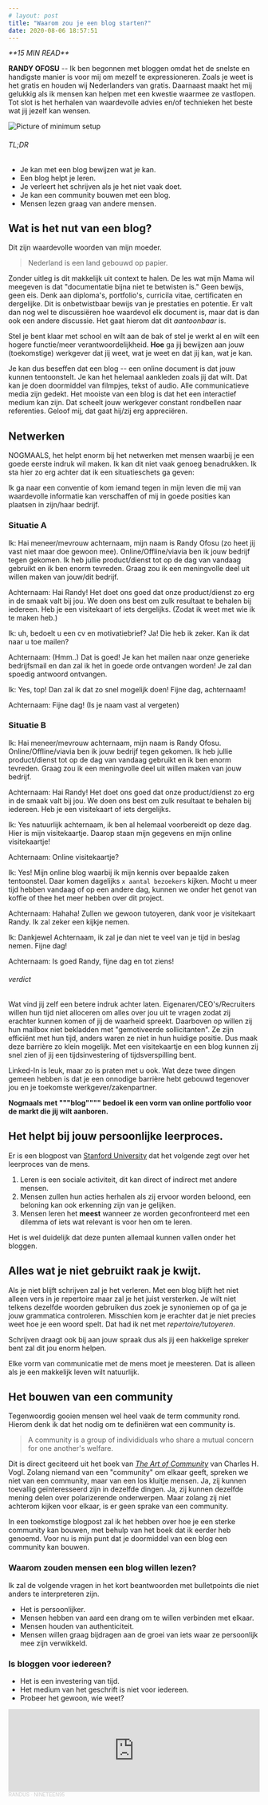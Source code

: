 ```yaml
---
# layout: post
title: "Waarom zou je een blog starten?"
date: 2020-08-06 18:57:51
---
```


<link rel="stylesheet" href="https://cdnjs.cloudflare.com/ajax/libs/font-awesome/4.7.0/css/font-awesome.min.css">
<i class="fa fa-clock-o" aria-hidden="true" style="fontsize:20px"> **15 MIN READ**</i>

**RANDY OFOSU** -- Ik ben begonnen met bloggen omdat het de snelste en handigste manier is voor mij om mezelf te expressioneren. Zoals je weet is het gratis en houden wij Nederlanders van gratis. Daarnaast maakt het mij gelukkig als ik mensen kan helpen met een kwestie waarmee ze vastlopen. Tot slot is het herhalen van waardevolle advies en/of technieken het beste wat jij jezelf kan wensen.

<img src="/assets/img/knollingblog.jpg" alt="Picture of minimum setup" title="Battlestation Knolling">

###### TL;DR

- Je kan met een blog bewijzen wat je kan.
- Een blog helpt je leren.
- Je verleert het schrijven als je het niet vaak doet.
- Je kan een community bouwen met een blog.
- Mensen lezen graag van andere mensen.

## Wat is het nut van een blog?

Dit zijn waardevolle woorden van mijn moeder.

> Nederland is een land gebouwd op papier.

Zonder uitleg is dit makkelijk uit context te halen. De les wat mijn Mama wil meegeven is dat "documentatie bijna niet te betwisten is." Geen bewijs, geen eis. Denk aan diploma's, portfolio's, curricila vitae, certificaten en dergelijke. Dit is onbetwistbaar bewijs van je prestaties en potentie. Er valt dan nog wel te discussiëren hoe waardevol elk document is, maar dat is dan ook een andere discussie. Het gaat hierom dat dit _aantoonbaar_ is.

Stel je bent klaar met school en wilt aan de bak of stel je werkt al en wilt een hogere functie/meer verantwoordelijkheid.
**Hoe** ga jij bewijzen aan jouw (toekomstige) werkgever dat jij weet, wat je weet en dat jij kan, wat je kan.

Je kan dus beseffen dat een blog -- een online document is dat jouw kunnen tentoonstelt. Je kan het helemaal aankleden zoals jij dat wilt. Dat kan je doen doormiddel van filmpjes, tekst of audio. Alle communicatieve media zijn gedekt. Het mooiste van een blog is dat het een interactief medium kan zijn. Dat scheelt jouw werkgever constant rondbellen naar referenties. Geloof mij, dat gaat hij/zij erg appreciëren.

## Netwerken

NOGMAALS, het helpt enorm bij het netwerken met mensen waarbij je een goede eerste indruk wil maken. Ik kan dit niet vaak genoeg benadrukken. Ik sta hier zo erg achter dat ik een situatieschets ga geven:

Ik ga naar een conventie of kom iemand tegen in mijn leven die mij van waardevolle informatie kan verschaffen of mij in goede posities kan plaatsen in zijn/haar bedrijf.

### **Situatie A**

Ik: Hai meneer/mevrouw achternaam, mijn naam is Randy Ofosu (zo heet jij vast niet maar doe gewoon mee). Online/Offline/viavia ben ik jouw bedrijf tegen gekomen. Ik heb jullie product/dienst tot op de dag van vandaag gebruikt en ik ben enorm tevreden. Graag zou ik een meningvolle deel uit willen maken van jouw/dit bedrijf.

Achternaam: Hai Randy! Het doet ons goed dat onze product/dienst zo erg in de smaak valt bij jou. We doen ons best om zulk resultaat te behalen bij iedereen. Heb je een visitekaart of iets dergelijks. (Zodat ik weet met wie ik te maken heb.)

Ik: uh, bedoelt u een cv en motivatiebrief? Ja! Die heb ik zeker. Kan ik dat naar u toe mailen?

Achternaam: (Hmm..) Dat is goed! Je kan het mailen naar onze generieke bedrijfsmail en dan zal ik het in goede orde ontvangen worden! Je zal dan spoedig antwoord ontvangen.

Ik: Yes, top! Dan zal ik dat zo snel mogelijk doen! Fijne dag, achternaam!

Achternaam: Fijne dag! (Is je naam vast al vergeten)

### **Situatie B**

Ik: Hai meneer/mevrouw achternaam, mijn naam is Randy Ofosu. Online/Offline/viavia ben ik jouw bedrijf tegen gekomen. Ik heb jullie product/dienst tot op de dag van vandaag gebruikt en ik ben enorm tevreden. Graag zou ik een meningvolle deel uit willen maken van jouw bedrijf.

Achternaam: Hai Randy! Het doet ons goed dat onze product/dienst zo erg in de smaak valt bij jou. We doen ons best om zulk resultaat te behalen bij iedereen. Heb je een visitekaart of iets dergelijks.

Ik: Yes natuurlijk achternaam, ik ben al helemaal voorbereidt op deze dag. Hier is mijn visitekaartje. Daarop staan mijn gegevens en mijn online visitekaartje!

Achternaam: Online visitekaartje?

Ik: Yes! Mijn online blog waarbij ik mijn kennis over bepaalde zaken tentoonstel. Daar komen dagelijks `x aantal bezoekers` kijken. Mocht u meer tijd hebben vandaag of op een andere dag, kunnen we onder het genot van koffie of thee het meer hebben over dit project.

Achternaam: Hahaha! Zullen we gewoon tutoyeren, dank voor je visitekaart Randy. Ik zal zeker een kijkje nemen.

Ik: Dankjewel Achternaam, ik zal je dan niet te veel van je tijd in beslag nemen. Fijne dag!

Achternaam: Is goed Randy, fijne dag en tot ziens!

###### verdict

Wat vind jij zelf een betere indruk achter laten. Eigenaren/CEO's/Recruiters willen hun tijd niet alloceren om alles over jou uit te vragen zodat zij erachter kunnen komen of jij de waarheid spreekt. Daarboven op willen zij hun mailbox niet bekladden met "gemotiveerde sollicitanten". Ze zijn efficiënt met hun tijd, anders waren ze niet in hun huidige positie. Dus maak deze barrière zo klein mogelijk. Met een visitekaartje en een blog kunnen zij snel zien of jij een tijdsinvestering of tijdsverspilling bent.

Linked-In is leuk, maar zo is praten met u ook. Wat deze twee dingen gemeen hebben is dat je een onnodige barrière hebt gebouwd tegenover jou en je toekomste werkgever/zakenpartner.

**Nogmaals met """blog"""" bedoel ik een vorm van online portfolio voor de markt die jij wilt aanboren.**

## Het helpt bij jouw persoonlijke leerproces.

Er is een blogpost van <a href="https://tomprof.stanford.edu/posting/1495#:~:text=Learning%20is%20a%20social%20process,see%20other%20people%20perform%20them." target="_blank">Stanford University</a> dat het volgende zegt over het leerproces van de mens.

1. Leren is een sociale activiteit, dit kan direct of indirect met andere mensen.
2. Mensen zullen hun acties herhalen als zij ervoor worden beloond, een beloning kan ook erkenning zijn van je gelijken.
3. Mensen leren het **meest** wanneer ze worden geconfronteerd met een dilemma of iets wat relevant is voor hen om te leren.

Het is wel duidelijk dat deze punten allemaal kunnen vallen onder het bloggen.

## Alles wat je niet gebruikt raak je kwijt.

Als je niet blijft schrijven zal je het verleren. Met een blog blijft het niet alleen vers in je repertoire maar zal je het juist versterken. Je wilt niet telkens dezelfde woorden gebruiken dus zoek je synoniemen op of ga je jouw grammatica controleren. Misschien kom je erachter dat je niet precies weet hoe je een woord spelt. Dat had ik net met _repertoire/tutoyeren_.

Schrijven draagt ook bij aan jouw spraak dus als jij een hakkelige spreker bent zal dit jou enorm helpen.

Elke vorm van communicatie met de mens moet je meesteren. Dat is alleen als je een makkelijk leven wilt natuurlijk.

## Het bouwen van een community

Tegenwoordig gooien mensen wel heel vaak de term community rond. Hierom denk ik dat het nodig om te definiëren wat een community is.

> A community is a group of individiduals who share a mutual concern for one another's welfare.

Dit is direct geciteerd uit het boek van <a href="https://www.bol.com/nl/p/the-art-of-community/9200000065862148/" target="_blank">_The Art of Community_</a> van Charles H. Vogl. Zolang niemand van een "community" om elkaar geeft, spreken we niet van een community, maar van een los kluitje mensen. Ja, zij kunnen toevallig geïnteresseerd zijn in dezelfde dingen. Ja, zij kunnen dezelfde mening delen over polarizerende onderwerpen. Maar zolang zij niet achterom kijken voor elkaar, is er geen sprake van een community.

In een toekomstige blogpost zal ik het hebben over hoe je een sterke community kan bouwen, met behulp van het boek dat ik eerder heb genoemd. Voor nu is mijn punt dat je doormiddel van een blog een community kan bouwen.

### Waarom zouden mensen een blog willen lezen?

Ik zal de volgende vragen in het kort beantwoorden met bulletpoints die niet anders te interpreteren zijn.

- Het is persoonlijker.
- Mensen hebben van aard een drang om te willen verbinden met elkaar.
- Mensen houden van authenticiteit.
- Mensen willen graag bijdragen aan de groei van iets waar ze persoonlijk mee zijn verwikkeld.

### Is bloggen voor iedereen?

- Het is een investering van tijd.
- Het medium van het geschrift is niet voor iedereen.
- Probeer het gewoon, wie weet?

<iframe width="100%" height="166" scrolling="no" frameborder="no" allow="autoplay" src="https://w.soundcloud.com/player/?url=https%3A//api.soundcloud.com/tracks/751772992&color=%23daa51f&auto_play=false&hide_related=false&show_comments=true&show_user=true&show_reposts=false&show_teaser=true"></iframe><div style="font-size: 10px; color: #cccccc;line-break: anywhere;word-break: normal;overflow: hidden;white-space: nowrap;text-overflow: ellipsis; font-family: Interstate,Lucida Grande,Lucida Sans Unicode,Lucida Sans,Garuda,Verdana,Tahoma,sans-serif;font-weight: 100;"><a href="https://soundcloud.com/randus95" title="RANDUS" target="_blank" style="color: #cccccc; text-decoration: none;">RANDUS</a> · <a href="https://soundcloud.com/randus95/nineteen95" title="NINETEEN95" target="_blank" style="color: #cccccc; text-decoration: none;">NINETEEN95</a></div>
